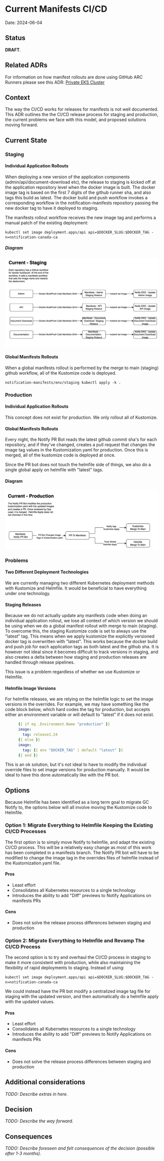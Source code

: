 # Current Manifests CI/CD

Date: 2024-06-04

## Status

**DRAFT**.

## Related ADRs

For information on how manifest rollouts are done using GitHub ARC Runners please see this ADR:
[Private EKS Cluster](2024-02-15.private-eks-cluster.md)

## Context

The way the CI/CD works for releases for manifests is not well documented. This ADR outlines the the CI/CD release process for staging and production, the current problems we face with this model, and proposed solutions moving forward.

## Current State

### Staging

#### Individual Application Rollouts

When deploying a new version of the application components (admin/api/document-download etc), the release to staging is kicked off at the application repository level when the docker image is built. The docker image tag is based on the first 7 digits of the github runner sha, and also tags this build as latest. The docker build and push workflow invokes a corresponding workflow in the notification-manifests repository passing the new docker tag to have it deployed to staging.

The manifests rollout workflow receives the new image tag and performs a manual patch of the existing deployment:

```shell
kubectl set image deployment.apps/api api=$DOCKER_SLUG:$DOCKER_TAG -n=notification-canada-ca 
```

##### Diagram

![Database activity stream architecture](./diagrams/2024-06-04.manifests-current-cicd/staging-cicd.png)

#### Global Manifests Rollouts

When a global manifests rollout is performed by the merge to main (staging) github workflow, all of the Kustomize code is deployed.

```shell
notification-manifests/env/staging kubectl apply -k .
```

### Production

#### Individual Application Rollouts

This concept does not exist for production. We only rollout all of Kustomize.

#### Global Manifests Rollouts

Every night, the Notify PR Bot reads the latest github commit sha's for each repository, and if they've changed, creates a pull request that changes the image tag values in the Kustomization.yaml for production. Once this is merged, all of the kustomize code is deployed at once.

Since the PR bot does not touch the helmfile side of things, we also do a single global apply on helmfile with "latest" tags.

#### Diagram

![Database activity stream architecture](./diagrams/2024-06-04.manifests-current-cicd/production-cicd.png)

### Problems

#### Two Different Deployment Technologies

We are currently managing two different Kubernetes deployment methods with Kustomize and Helmfile. It would be beneficial to have everything under one technology. 

#### Staging Releases

Because we do not actually update any manifests code when doing an individual application rollout, we lose all context of which version we should be using when we do a global manifest rollout with merge to main (staging). To overcome this, the staging Kustomize code is set to always use the "latest" tag. This means when we apply kustomize the explicitly versioned docker tag is overwritten with "latest". This works because the docker build and push job for each application tags as both latest and the github sha. It is however not ideal since it becomes difficult to track versions in staging, and also creates a delta between how staging and production releases are handled through release pipelines.

This issue is a problem regardless of whether we use Kustomize or Helmfile.

#### Helmfile Image Versions

For helmfile releases, we are relying on the helmfile logic to set the image versions in the overrides. For example, we may have something like the code block below, which hard codes the tag for production, but accepts either an environment variable or will default to "latest" if it does not exist.

```yaml
      {{ if eq .Environment.Name "production" }}
      image:
        tag: release1.24
      {{ else }}
      image: 
        tag: {{ env "DOCKER_TAG" | default "latest" }}
      {{ end }}
```

This is an ok solution, but it's not ideal to have to modify the individual override files to set image versions for production manually. It would be ideal to have this done automatically like with the PR bot.

## Options

Because Helmfile has been identified as a long term goal to migrate GC Notify to, the options below will all involve moving the Kustomize code to Helmfile. 

### Option 1: Migrate Everything to Helmfile Keeping the Existing CI/CD Processes

The first option is to simply move Notify to helmfile, and adapt the existing CI/CD process. This will be a relatively easy change as most of this work has been completed in a manifests branch. The Notify PR bot will have to be modified to change the image tag in the overrides files of helmfile instead of the Kustomization.yaml file. 

#### Pros
- Least effort
- Consolidates all Kubernetes resources to a single technology
- Introduces the ability to add "Diff" previews to Notify Applications on manifests PRs

#### Cons
- Does not solve the release process differences between staging and production

### Option 2: Migrate Everything to Helmfile and Revamp The CI/CD Process

The second option is to try and overhaul the CI/CD process in staging to make it more consistent with production, while also maintaining the flexibility of rapid deployments to staging. Instead of using:
```shell
kubectl set image deployment.apps/api api=$DOCKER_SLUG:$DOCKER_TAG -n=notification-canada-ca
```
We could instead have the PR bot modify a centralized image tag file for staging with the updated version, and then automatically do a helmfile apply with the updated values.




#### Pros
- Least effort
- Consolidates all Kubernetes resources to a single technology
- Introduces the ability to add "Diff" previews to Notify Applications on manifests PRs

#### Cons
- Does not solve the release process differences between staging and production


## Additional considerations

_TODO: Describe extras in here._

## Decision

_TODO: Describe the way forward._

## Consequences

_TODO: Describe foreseen and felt consequences of the decision (possible after 1-3 months)._
